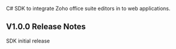 C# SDK to integrate Zoho office suite editors in to web applications.

## V1.0.0 Release Notes
SDK initial release
